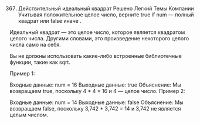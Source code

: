 367. Действительный идеальный квадрат
     Решено
     Легкий
     Темы
     Компании
     Учитывая положительное целое число, верните true if num — полный квадрат или false иначе .

Идеальный квадрат — это целое число, которое является квадратом целого числа. Другими словами, это произведение некоторого целого числа само на себя.

Вы не должны использовать какие-либо встроенные библиотечные функции, такие как sqrt.



Пример 1:

Входные данные: num = 16
Выходные данные: true
Объяснение: Мы возвращаем true, поскольку 4 * 4 = 16 и 4 — целое число.
Пример 2:

Входные данные: num = 14
Выходные данные: false
Объяснение: Мы возвращаем false, поскольку 3,742 * 3,742 = 14 и 3,742 не является целым числом.